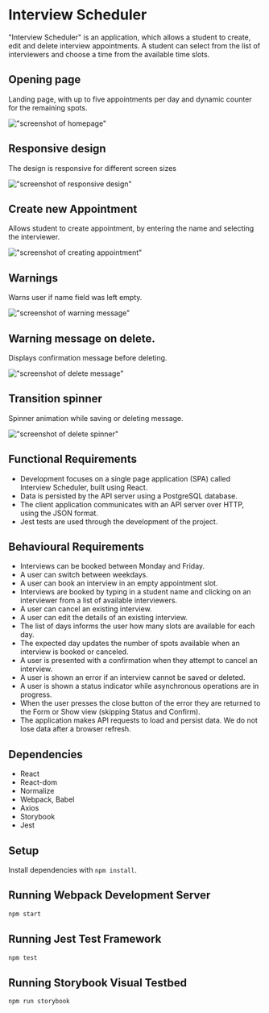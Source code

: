 # Interview Scheduler

"Interview Scheduler" is an application, which allows a student to create, edit and delete interview appointments. A student can select from the list of interviewers and choose a time from the available time slots.

## Opening page

Landing page, with up to five appointments per day and dynamic counter for the remaining spots.

!["screenshot of homepage"](https://github.com/nirali420/scheduler/blob/master/docs/the-app.png)

## Responsive design

The design is responsive for different screen sizes

!["screenshot of responsive design"](https://github.com/nirali420/scheduler/blob/master/docs/Responsive.png)

## Create new Appointment

Allows student to create appointment, by entering the name and selecting the interviewer.

!["screenshot of creating appointment"](https://github.com/nirali420/scheduler/blob/master/docs/Schedule-interview.png)

## Warnings

Warns user if name field was left empty.

!["screenshot of warning message"](https://github.com/nirali420/scheduler/blob/master/docs/check-message.png)

## Warning message on delete.

Displays confirmation message before deleting.

!["screenshot of delete message"](https://github.com/nirali420/scheduler/blob/master/docs/Delete-message.png)

## Transition spinner

Spinner animation while saving or deleting message.

!["screenshot of delete spinner"](https://github.com/nirali420/scheduler/blob/master/docs/Delete-transition.png)

## Functional Requirements

- Development focuses on a single page application (SPA) called Interview Scheduler, built using React.
- Data is persisted by the API server using a PostgreSQL database.
- The client application communicates with an API server over HTTP, using the JSON format.
- Jest tests are used through the development of the project.

## Behavioural Requirements

- Interviews can be booked between Monday and Friday.
- A user can switch between weekdays.
- A user can book an interview in an empty appointment slot.
- Interviews are booked by typing in a student name and clicking on an interviewer from a list of available interviewers.
- A user can cancel an existing interview.
- A user can edit the details of an existing interview.
- The list of days informs the user how many slots are available for each day.
- The expected day updates the number of spots available when an interview is booked or canceled.
- A user is presented with a confirmation when they attempt to cancel an interview.
- A user is shown an error if an interview cannot be saved or deleted.
- A user is shown a status indicator while asynchronous operations are in progress.
- When the user presses the close button of the error they are returned to the Form or Show view (skipping Status and Confirm).
- The application makes API requests to load and persist data. We do not lose data after a browser refresh.

## Dependencies

- React
- React-dom
- Normalize
- Webpack, Babel
- Axios
- Storybook
- Jest

## Setup

Install dependencies with `npm install`.

## Running Webpack Development Server

```sh
npm start
```

## Running Jest Test Framework

```sh
npm test
```

## Running Storybook Visual Testbed

```sh
npm run storybook
```
